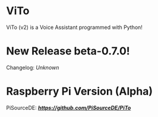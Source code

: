 # ViTo
ViTo (v2) is a Voice Assistant programmed with Python!

# New Release beta-0.7.0!
Changelog: *Unknown*

# Raspberry Pi Version (Alpha)
PiSourceDE: ***https://github.com/PiSourceDE/PiTo***
